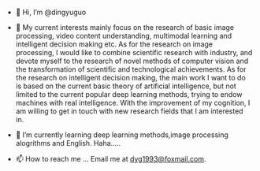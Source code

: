 - 👋 Hi, I’m @dingyuguo
- 👀 My current interests mainly focus on the research of basic image processing, video content understanding, multimodal learning
and intelligent decision making etc. As for the research on image processing, I would like to combine scientific research with industry, 
and devote myself to the research of novel methods of computer vision and the transformation of scientific and technological achievements. 
As for the research on intelligent decision making, the main work I want to do is based on the current basic theory of artificial intelligence,
but not limited to the current popular deep learning methods, trying to endow machines with real intelligence. With the improvement of my cognition, 
I am willing to get in touch with new research fields that I am interested in.

- 🌱 I’m currently learning deep learning methods,image processing alogrithms and English. Haha.....
- 📫 How to reach me ... Email me at dyg1993@foxmail.com.

<!---
dingyuguo/dingyuguo is a ✨ special ✨ repository because its `README.md` (this file) appears on your GitHub profile.
You can click the Preview link to take a look at your changes.
--->
